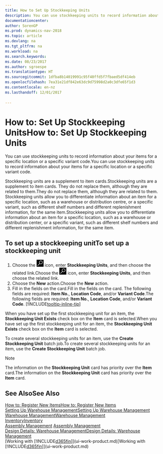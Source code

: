 ```yaml
---
title: How to Set Up Stockkeeping Units
description: You can use stockkeeping units to record information about your items for a specific location or a specific variant code.
documentationcenter: 
author: SorenGP
ms.prod: dynamics-nav-2018
ms.topic: article
ms.devlang: na
ms.tgt_pltfrm: na
ms.workload: na
ms.search.keywords: 
ms.date: 08/23/2017
ms.author: sgroespe
ms.translationtype: HT
ms.sourcegitcommit: 1dfba8b14019991c95f40ffd5f7fbaed5df414eb
ms.openlocfilehash: 7ea31e21df842e63dc9d75998d2a0c3dfe65f1d3
ms.contentlocale: en-nz
ms.lasthandoff: 12/01/2017

---
```

# <a name="how-to-set-up-stockkeeping-units"></a><span data-ttu-id="ec84a-103">How to: Set Up Stockkeeping Units</span><span class="sxs-lookup"><span data-stu-id="ec84a-103">How to: Set Up Stockkeeping Units</span></span>
<span data-ttu-id="ec84a-104">You can use stockkeeping units to record information about your items for a specific location or a specific variant code.</span><span class="sxs-lookup"><span data-stu-id="ec84a-104">You can use stockkeeping units to record information about your items for a specific location or a specific variant code.</span></span>  

 <span data-ttu-id="ec84a-105">Stockkeeping units are a supplement to item cards.</span><span class="sxs-lookup"><span data-stu-id="ec84a-105">Stockkeeping units are a supplement to item cards.</span></span> <span data-ttu-id="ec84a-106">They do not replace them, although they are related to them.</span><span class="sxs-lookup"><span data-stu-id="ec84a-106">They do not replace them, although they are related to them.</span></span> <span data-ttu-id="ec84a-107">Stockkeeping units allow you to differentiate information about an item for a specific location, such as a warehouse or distribution centre, or a specific variant, such as different shelf numbers and different replenishment information, for the same item.</span><span class="sxs-lookup"><span data-stu-id="ec84a-107">Stockkeeping units allow you to differentiate information about an item for a specific location, such as a warehouse or distribution center, or a specific variant, such as different shelf numbers and different replenishment information, for the same item.</span></span>  

## <a name="to-set-up-a-stockkeeping-unit"></a><span data-ttu-id="ec84a-108">To set up a stockkeeping unit</span><span class="sxs-lookup"><span data-stu-id="ec84a-108">To set up a stockkeeping unit</span></span>  

1.  <span data-ttu-id="ec84a-109">Choose the ![Search for Page or Report](media/ui-search/search_small.png "Search for Page or Report icon") icon, enter **Stockkeeping Units**, and then choose the related link.</span><span class="sxs-lookup"><span data-stu-id="ec84a-109">Choose the ![Search for Page or Report](media/ui-search/search_small.png "Search for Page or Report icon") icon, enter **Stockkeeping Units**, and then choose the related link.</span></span>  
2.  <span data-ttu-id="ec84a-110">Choose the **New** action.</span><span class="sxs-lookup"><span data-stu-id="ec84a-110">Choose the **New** action.</span></span>  
3.  <span data-ttu-id="ec84a-111">Fill in the fields on the card.</span><span class="sxs-lookup"><span data-stu-id="ec84a-111">Fill in the fields on the card.</span></span> <span data-ttu-id="ec84a-112">The following fields are required: **Item No.**, **Location Code**, and/or **Variant Code**.</span><span class="sxs-lookup"><span data-stu-id="ec84a-112">The following fields are required: **Item No.**, **Location Code**, and/or **Variant Code**.</span></span> [!INCLUDE[tooltip-inline-tip](includes/tooltip-inline-tip_md.md)]  

<span data-ttu-id="ec84a-113">When you have set up the first stockkeeping unit for an item, the **Stockkeeping Unit Exists** check box on the **Item** card is selected.</span><span class="sxs-lookup"><span data-stu-id="ec84a-113">When you have set up the first stockkeeping unit for an item, the **Stockkeeping Unit Exists** check box on the **Item** card is selected.</span></span>  

<span data-ttu-id="ec84a-114">To create several stockkeeping units for an item, use the **Create Stockkeeping Unit** batch job.</span><span class="sxs-lookup"><span data-stu-id="ec84a-114">To create several stockkeeping units for an item, use the **Create Stockkeeping Unit** batch job.</span></span>  

> [!NOTE]  
>  <span data-ttu-id="ec84a-115">The information on the **Stockkeeping Unit** card has priority over the **Item** card.</span><span class="sxs-lookup"><span data-stu-id="ec84a-115">The information on the **Stockkeeping Unit** card has priority over the **Item** card.</span></span>  

## <a name="see-also"></a><span data-ttu-id="ec84a-116">See Also</span><span class="sxs-lookup"><span data-stu-id="ec84a-116">See Also</span></span>  
[<span data-ttu-id="ec84a-117">How to: Register New Items</span><span class="sxs-lookup"><span data-stu-id="ec84a-117">How to: Register New Items</span></span>](inventory-how-register-new-items.md)  
[<span data-ttu-id="ec84a-118">Setting Up Warehouse Management</span><span class="sxs-lookup"><span data-stu-id="ec84a-118">Setting Up Warehouse Management</span></span>](warehouse-setup-warehouse.md)  
[<span data-ttu-id="ec84a-119">Warehouse Management</span><span class="sxs-lookup"><span data-stu-id="ec84a-119">Warehouse Management</span></span>](warehouse-manage-warehouse.md)  
[<span data-ttu-id="ec84a-120">Inventory</span><span class="sxs-lookup"><span data-stu-id="ec84a-120">Inventory</span></span>](inventory-manage-inventory.md)  
<span data-ttu-id="ec84a-121">[Assembly Management](assembly-assemble-items.md)  </span><span class="sxs-lookup"><span data-stu-id="ec84a-121">[Assembly Management](assembly-assemble-items.md)  </span></span>  
[<span data-ttu-id="ec84a-122">Design Details: Warehouse Management</span><span class="sxs-lookup"><span data-stu-id="ec84a-122">Design Details: Warehouse Management</span></span>](design-details-warehouse-management.md)  
<span data-ttu-id="ec84a-123">[Working with [!INCLUDE[d365fin](includes/d365fin_md.md)]](ui-work-product.md)</span><span class="sxs-lookup"><span data-stu-id="ec84a-123">[Working with [!INCLUDE[d365fin](includes/d365fin_md.md)]](ui-work-product.md)</span></span>  

